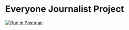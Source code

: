 # Everyone Journalist Project
[![Run in Postman](https://run.pstmn.io/button.svg)](https://app.getpostman.com/run-collection/c3cb83f1c708d265b3ef)